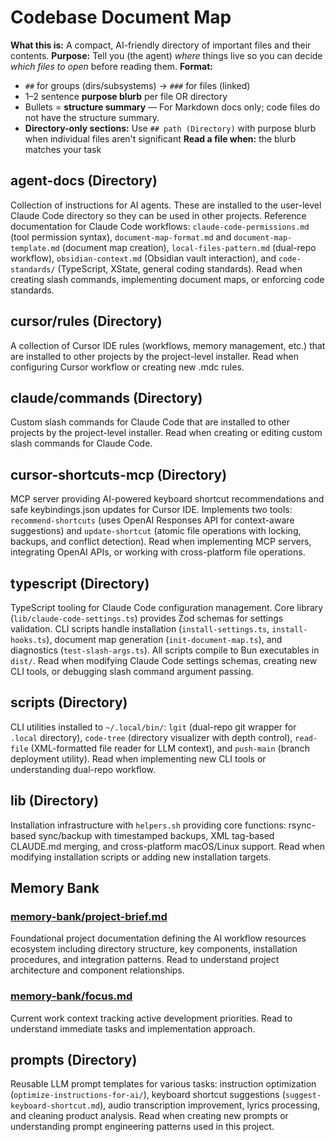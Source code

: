 # Codebase Document Map

**What this is:** A compact, AI-friendly directory of important files and their contents.
**Purpose:** Tell you (the agent) _where_ things live so you can decide _which files to open_ before reading them.
**Format:**

- `##` for groups (dirs/subsystems) → `###` for files (linked)
- 1–2 sentence **purpose blurb** per file OR directory
- Bullets = **structure summary** — For Markdown docs only; code files do not have the structure summary.
- **Directory-only sections:** Use `## path (Directory)` with purpose blurb when individual files aren't significant
  **Read a file when:** the blurb matches your task

## agent-docs (Directory)

Collection of instructions for AI agents. These are installed to the user-level Claude Code directory so they can be used in other projects. Reference documentation for Claude Code workflows: `claude-code-permissions.md` (tool permission syntax), `document-map-format.md` and `document-map-template.md` (document map creation), `local-files-pattern.md` (dual-repo workflow), `obsidian-context.md` (Obsidian vault interaction), and `code-standards/` (TypeScript, XState, general coding standards). Read when creating slash commands, implementing document maps, or enforcing code standards.

## cursor/rules (Directory)

A collection of Cursor IDE rules (workflows, memory management, etc.) that are installed to other projects by the project-level installer. Read when configuring Cursor workflow or creating new .mdc rules.

## claude/commands (Directory)

Custom slash commands for Claude Code that are installed to other projects by the project-level installer. Read when creating or editing custom slash commands for Claude Code.

## cursor-shortcuts-mcp (Directory)

MCP server providing AI-powered keyboard shortcut recommendations and safe keybindings.json updates for Cursor IDE. Implements two tools: `recommend-shortcuts` (uses OpenAI Responses API for context-aware suggestions) and `update-shortcut` (atomic file operations with locking, backups, and conflict detection). Read when implementing MCP servers, integrating OpenAI APIs, or working with cross-platform file operations.

## typescript (Directory)

TypeScript tooling for Claude Code configuration management. Core library (`lib/claude-code-settings.ts`) provides Zod schemas for settings validation. CLI scripts handle installation (`install-settings.ts`, `install-hooks.ts`), document map generation (`init-document-map.ts`), and diagnostics (`test-slash-args.ts`). All scripts compile to Bun executables in `dist/`. Read when modifying Claude Code settings schemas, creating new CLI tools, or debugging slash command argument passing.

## scripts (Directory)

CLI utilities installed to `~/.local/bin/`: `lgit` (dual-repo git wrapper for `.local` directory), `code-tree` (directory visualizer with depth control), `read-file` (XML-formatted file reader for LLM context), and `push-main` (branch deployment utility). Read when implementing new CLI tools or understanding dual-repo workflow.

## lib (Directory)

Installation infrastructure with `helpers.sh` providing core functions: rsync-based sync/backup with timestamped backups, XML tag-based CLAUDE.md merging, and cross-platform macOS/Linux support. Read when modifying installation scripts or adding new installation targets.

## Memory Bank

### [memory-bank/project-brief.md](memory-bank/project-brief.md)

Foundational project documentation defining the AI workflow resources ecosystem including directory structure, key components, installation procedures, and integration patterns. Read to understand project architecture and component relationships.

### [memory-bank/focus.md](memory-bank/focus.md)

Current work context tracking active development priorities. Read to understand immediate tasks and implementation approach.

## prompts (Directory)

Reusable LLM prompt templates for various tasks: instruction optimization (`optimize-instructions-for-ai/`), keyboard shortcut suggestions (`suggest-keyboard-shortcut.md`), audio transcription improvement, lyrics processing, and cleaning product analysis. Read when creating new prompts or understanding prompt engineering patterns used in this project.
